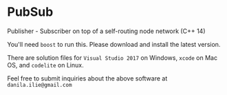 # PubSub
Publisher - Subscriber on top of a self-routing node network (C++ 14)

You'll need `boost` to run this. Please download and install the latest version.

There are solution files for `Visual Studio 2017` on Windows, `xcode` on Mac OS, and `codelite` on Linux.

Feel free to submit inquiries about the above software at `danila.ilie@gmail.com`
